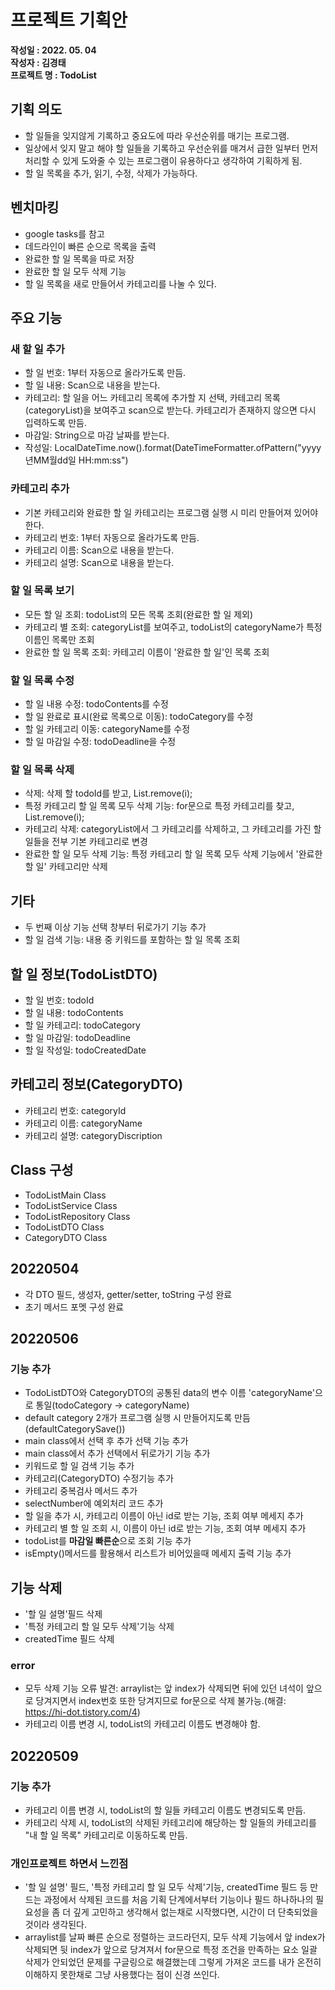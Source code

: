 # 프로젝트 기획안
**작성일 : 2022. 05. 04**  
**작성자 : 김경태**  
**프로젝트 명 : TodoList**

## 기획 의도 
- 할 일들을 잊지않게 기록하고 중요도에 따라 우선순위를 매기는 프로그램.
- 일상에서 잊지 말고 해야 할 일들을 기록하고 우선순위를 매겨서 급한 일부터 먼저 처리할 수 있게 도와줄 수 있는 프로그램이 유용하다고 생각하여 기획하게 됨.
- 할 일 목록을 추가, 읽기, 수정, 삭제가 가능하다.

## 벤치마킹
- google tasks를 참고
- 데드라인이 빠른 순으로 목록을 출력
- 완료한 할 일 목록을 따로 저장
- 완료한 할 일 모두 삭제 기능
- 할 일 목록을 새로 만들어서 카테고리를 나눌 수 있다.
  
## 주요 기능 
### 새 할 일 추가
- 할 일 번호: 1부터 자동으로 올라가도록 만듬.
- 할 일 내용: Scan으로 내용을 받는다.
- 카테고리: 할 일을 어느 카테고리 목록에 추가할 지 선택, 카테고리 목록(categoryList)을 보여주고 scan으로 받는다. 카테고리가 존재하지 않으면 다시 입력하도록 만듬.
- 마감일: String으로 마감 날짜를 받는다.
- 작성일: LocalDateTime.now().format(DateTimeFormatter.ofPattern("yyyy년MM월dd일 HH:mm:ss")

### 카테고리 추가
- 기본 카테고리와 완료한 할 일 카테고리는 프로그램 실행 시 미리 만들어져 있어야 한다.
- 카테고리 번호: 1부터 자동으로 올라가도록 만듬.
- 카테고리 이름: Scan으로 내용을 받는다.
- 카테고리 설명: Scan으로 내용을 받는다.

### 할 일 목록 보기
- 모든 할 일 조회: todoList의 모든 목록 조회(완료한 할 일 제외)
- 카테고리 별 조회: categoryList를 보여주고, todoList의 categoryName가 특정 이름인 목록만 조회
- 완료한 할 일 목록 조회: 카테고리 이름이 '완료한 할 일'인 목록 조회

### 할 일 목록 수정
- 할 일 내용 수정: todoContents를 수정
- 할 일 완료로 표시(완료 목록으로 이동): todoCategory를 수정
- 할 일 카테고리 이동: categoryName를 수정
- 할 일 마감일 수정: todoDeadline을 수정

### 할 일 목록 삭제
- 삭제: 삭제 할 todoId를 받고, List.remove(i);
- 특정 카테고리 할 일 목록 모두 삭제 기능: for문으로 특정 카테고리를 찾고, List.remove(i);
- 카테고리 삭제: categoryList에서 그 카테고리를 삭제하고, 그 카테고리를 가진 할 일들을 전부 기본 카테고리로 변경
- 완료한 할 일 모두 삭제 기능: 특정 카테고리 할 일 목록 모두 삭제 기능에서 '완료한 할 일' 카테고리만 삭제
  
## 기타
- 두 번째 이상 기능 선택 창부터 뒤로가기 기능 추가
- 할 일 검색 기능: 내용 중 키워드를 포함하는 할 일 목록 조회

## 할 일 정보(TodoListDTO)
- 할 일 번호: todoId
- 할 일 내용: todoContents
- 할 일 카테고리: todoCategory
- 할 일 마감일: todoDeadline
- 할 일 작성일: todoCreatedDate

## 카테고리 정보(CategoryDTO)
- 카테고리 번호: categoryId
- 카테고리 이름: categoryName
- 카테고리 설명: categoryDiscription

## Class 구성
- TodoListMain Class
- TodoListService Class
- TodoListRepository Class
- TodoListDTO Class
- CategoryDTO Class

## 20220504
- 각 DTO 필드, 생성자, getter/setter, toString 구성 완료
- 초기 메서드 포멧 구성 완료

## 20220506
### 기능 추가
- TodoListDTO와 CategoryDTO의 공통된 data의 변수 이름 'categoryName'으로 통일(todoCategory -> categoryName)
- default category 2개가 프로그램 실행 시 만들어지도록 만듬(defaultCategorySave())
- main class에서 선택 후 추가 선택 기능 추가
- main class에서 추가 선택에서 뒤로가기 기능 추가
- 키워드로 할 일 검색 기능 추가
- 카테고리(CategoryDTO) 수정기능 추가
- 카테고리 중복검사 메서드 추가
- selectNumber에 예외처리 코드 추가
- 할 일을 추가 시, 카테고리 이름이 아닌 id로 받는 기능, 조회 여부 메세지 추가
- 카테고리 별 할 일 조회 시, 이름이 아닌 id로 받는 기능, 조회 여부 메세지 추가
- todoList를 **마감일 빠른순**으로 조회 기능 추가
- isEmpty()메서드를 활용해서 리스트가 비어있을때 메세지 출력 기능 추가

## 기능 삭제
- '할 일 설명'필드 삭제
- '특정 카테고리 할 일 모두 삭제'기능 삭제
- createdTime 필드 삭제

### error
- 모두 삭제 기능 오류 발견: arraylist는 앞 index가 삭제되면 뒤에 있던 녀석이 앞으로 당겨지면서 index번호 또한 당겨지므로 for문으로 삭제 불가능.(해결: https://hi-dot.tistory.com/4)
- 카테고리 이름 변경 시, todoList의 카테고리 이름도 변경해야 함.

## 20220509
### 기능 추가
- 카테고리 이름 변경 시, todoList의 할 일들 카테고리 이름도 변경되도록 만듬.
- 카테고리 삭제 시, todoList의 삭제된 카테고리에 해당하는 할 일들의 카테고리를 "내 할 일 목록" 카테고리로 이동하도록 만듬.

### 개인프로젝트 하면서 느낀점
- '할 일 설명' 필드, '특정 카테고리 할 일 모두 삭제'기능, createdTime 필드 등 만드는 과정에서 삭제된 코드를 처음 기획 단계에서부터 기능이나 필드 하나하나의 필요성을 좀 더 깊게 고민하고 생각해서 없는채로 시작했다면, 시간이 더 단축되었을 것이라 생각된다.
- arraylist를 날짜 빠른 순으로 정렬하는 코드라던지, 모두 삭제 기능에서 앞 index가 삭제되면 뒷 index가 앞으로 당겨져서 for문으로 특정 조건을 만족하는 요소 일괄 삭제가 안되었던 문제를 구글링으로 해결했는데 그렇게 가져온 코드를 내가 온전히 이해하지 못한채로 그냥 사용했다는 점이 신경 쓰인다.

